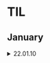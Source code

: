 # TIL
## January
<details markdown="1">
<summary>22.01.10</summary>

### 알고리즘
* [2667 단지번호붙이기](https://www.acmicpc.net/problem/2667) `DFS`
  * DFS 돌면서 1이면 count증가  
  * [풀이](https://github.com/sala0320/Daily_Algorithm/blob/main/BFS%2BDFS/BackJoon/2667.py)  

* 11722 가장 긴 감소하는 부분수열 `DP`
* 11053 가장 긴 증가하는 부분수열 `DP`
* 12865 평범한 배낭 `DP`
  
* 1520 내리막길 `DFS` `DP`
* [1717 집합의 표현](https://www.acmicpc.net/problem/1717) `Union-find`
  * 파이썬 RecusionError 주의
  * [풀이](https://github.com/sala0320/Daily_Algorithm/blob/main/Graph/BackJoon/1717.py)
* [1197 최소 스패닝 트리](https://www.acmicpc.net/problem/1197) `MST` `크루스칼`  
  * V 정렬, Uninon-find로 사이클 탐지, 사이클 없으면(find 결과 다르면) union하고 cost 더하기
  * [풀이](https://github.com/sala0320/Daily_Algorithm/blob/main/Graph/BackJoon/1197.py)

### 취업 준비
* 자소서 특강 듣기

</details>
